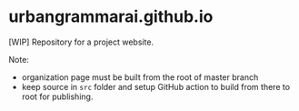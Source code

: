 # urbangrammarai.github.io

[WIP] Repository for a project website.

Note:

- organization page must be built from the root of master branch
- keep source in `src` folder and setup GitHub action to build from there to root for publishing.
